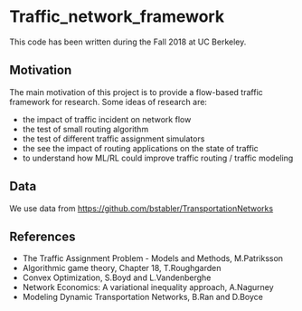 # Traffic_network_framework
This code has been written during the Fall 2018 at UC Berkeley.

## Motivation
The main motivation of this project is to provide a flow-based traffic framework for research.
Some ideas of research are:
- the impact of traffic incident on network flow
- the test of small routing algorithm
- the test of different traffic assignment simulators
- the see the impact of routing applications on the state of traffic
- to understand how ML/RL could improve traffic routing / traffic modeling

## Data
We use data from https://github.com/bstabler/TransportationNetworks

## References
- The Traffic Assignment Problem - Models and Methods, M.Patriksson
- Algorithmic game theory, Chapter 18, T.Roughgarden
- Convex Optimization, S.Boyd and L.Vandenberghe
- Network Economics: A variational inequality approach, A.Nagurney
- Modeling Dynamic Transportation Networks, B.Ran and D.Boyce

